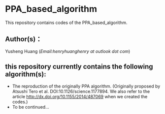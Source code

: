# PPA_based_algorithm
This repository contains codes of the PPA_based_algorithm.
## Author(s)：
Yusheng Huang (*Email:henryhuanghenry at outlook dot com*)
## this repository currently contains the following algorithm(s):
* The reproduction of the originally PPA algorithm. (Originally proposed by Atsushi Tero et al. DOI:10.1126/science.1177894. We also refer to the article http://dx.doi.org/10.1155/2014/487069 when we created the codes.)
* To be continued...
